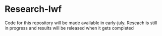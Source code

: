 # Research-lwf
Code for this repository will be made available in early-july. Reseach is still in progress and results will be released when it gets completed
